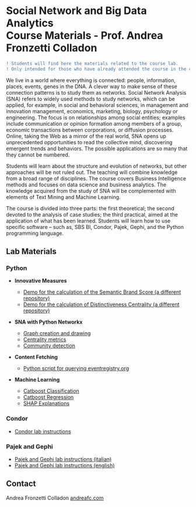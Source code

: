 # Social Network and Big Data Analytics<br/>Course Materials - Prof. Andrea Fronzetti Colladon

```diff
! Students will find here the materials related to the course lab.
! Only intended for those who have already attended the course in the classroom.
```

We live in a world where everything is connected: people, information, places, events, genes in the DNA. A clever way to make sense of these connection patterns is to study them as networks. Social Network Analysis (SNA) refers to widely used methods to study networks, which can be applied, for example, in social and behavioral sciences, in management and innovation management, economics, marketing, biology, psychology or engineering. The focus is on relationships among social entities; examples include communication or opinion formation among members of a group, economic transactions between corporations, or diffusion processes. Online, taking the Web as a mirror of the real world, SNA opens up unprecedented opportunities to read the collective mind, discovering emergent trends and behaviors. The possible applications are so many that they cannot be numbered. 

Students will learn about the structure and evolution of networks, but other approaches will be not ruled out. The teaching will combine knowledge from a broad range of disciplines. The course covers Business Intelligence methods and focuses on data science and business analytics. The knowledge acquired from the study of SNA will be complemented with elements of Text Mining and Machine Learning.

The course is divided into three parts: the first theoretical; the second devoted to the analysis of case studies; the third practical, aimed at the application of what has been learned. Students will learn how to use specific software – such as, SBS BI, Condor, Pajek, Gephi, and the Python programming language. 

## Lab Materials
### Python
- **Innovative Measures**
   - [Demo for the calculation of the Semantic Brand Score (a different repository)](https://github.com/iandreafc/semanticbrandscore-demo)
   - [Demo for the calculation of Distinctiveness Centrality (a different repository)](https://github.com/iandreafc/distinctiveness-centrality/blob/master/DistinctivenessCentralityDemo.ipynb)

- **SNA with Python Networkx**
   - [Graph creation and drawing](Networkx/GraphCreationDrawing.ipynb)
   - [Centrality metrics](Networkx/CentralityMetrics.ipynb)
   - [Community detection](Networkx/CommunityDetection.ipynb)

- **Content Fetching**
   - [Python script for querying eventregistry.org](Python-eventregistry/EventRegistryAPI.ipynb)
   
- **Machine Learning**
   - [Catboost Classification](Catboost/CatBoostClassificationTutorial.ipynb)
   - [Catboost Regression](Catboost/CatBoostRegressionTutorial.ipynb)
   - [SHAP Explanations](Shap/ShapTutorial.ipynb)

### Condor
- [Condor lab instructions](https://github.com/iandreafc/sna-bigdata-course/blob/master/Condor-English/Condor%20Lab%20Instructions.pdf)

### Pajek and Gephi
- [Pajek and Gephi lab instructions (italian)](https://github.com/iandreafc/sna-bigdata-course/blob/master/PajekGephi-Italian/Istruzioni.pdf)
- [Pajek and Gephi lab instructions (english)](https://github.com/iandreafc/sna-bigdata-course/blob/master/PajekGephi-english/Instructions.pdf)


## Contact
Andrea Fronzetti Colladon
[andreafc.com](https://andreafc.com)